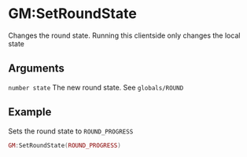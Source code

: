 # GM:SetRoundState

Changes the round state. Running this clientside only changes the local state

## Arguments
`number state` The new round state. See `globals/ROUND`

## Example
Sets the round state to `ROUND_PROGRESS`
```lua
GM:SetRoundState(ROUND_PROGRESS)
```